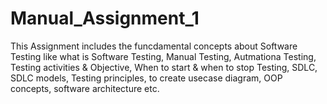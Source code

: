 # Manual_Assignment_1

This Assignment includes the funcdamental concepts about Software Testing like what is Software Testing, Manual Testing, Autmationa Testing, Testing activities & Objective, When to start & when to stop Testing, SDLC, SDLC models, Testing principles, to create usecase diagram, OOP concepts, software architecture etc.
